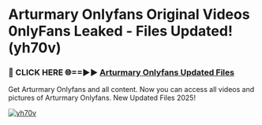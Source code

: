 # Arturmary Onlyfans Original Videos 0nlyFans Leaked - Files Updated! (yh70v)

<h3>🔴 CLICK HERE 🌐==►► <a href="https://tinyurl.com/ehrbuxhb" rel="nofollow">Arturmary Onlyfans Updated Files</a></h3>

Get Arturmary Onlyfans and all content. Now you can access all videos and pictures of Arturmary Onlyfans. New Updated Files 2025!

[![yh70v](https://i.imgur.com/lVYEuWS.gif)](https://tinyurl.com/ehrbuxhb)
